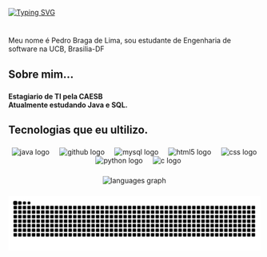 <a href="https://git.io/typing-svg"><img src="https://readme-typing-svg.demolab.com?font=Fira+Code&duration=4600&pause=2500&color=FFC43D&width=435&lines=Hi+there%2C+This+is+Pedro_Braga+%F0%9F%91%8B" alt="Typing SVG" /></a>
<h1 align="left"></h1>

###

<p align="left">Meu nome é Pedro Braga de Lima, sou estudante de Engenharia de software na UCB, Brasilia-DF</p>

###

<h2 align="left">Sobre mim...</h2>

###

<h4 align="left">Estagiario de TI pela CAESB <br>Atualmente estudando Java e SQL.</h4>

###

<h2 align="left">Tecnologias que eu ultilizo.</h2>

###

<div align="center">
  <img src="https://cdn.jsdelivr.net/gh/devicons/devicon/icons/java/java-original.svg" height="40" alt="java logo"  />
  <img width="12" />
  <img src="https://cdn.jsdelivr.net/gh/devicons/devicon/icons/github/github-original.svg" height="40" alt="github logo"  />
  <img width="12" />
  <img src="https://cdn.jsdelivr.net/gh/devicons/devicon/icons/mysql/mysql-original.svg" height="40" alt="mysql logo"  />
  <img width="12" />
  <img src="https://cdn.jsdelivr.net/gh/devicons/devicon/icons/html5/html5-original.svg" height="40" alt="html5 logo"  />
  <img width="12" />
  <img src="https://cdn.jsdelivr.net/gh/devicons/devicon/icons/css3/css3-original.svg" height="40" alt="css logo"  />
  <img width="12" />
  <img src="https://cdn.jsdelivr.net/gh/devicons/devicon/icons/python/python-original.svg" height="40" alt="python logo"  />
  <img width="12" />
  <img src="https://cdn.jsdelivr.net/gh/devicons/devicon/icons/c/c-original.svg" height="40" alt="c logo"  />
</div>

###

<div align="center">
  <img src="https://github-readme-stats.vercel.app/api/top-langs?username=blima-p&locale=en&hide_title=true&layout=compact&card_width=320&langs_count=12&theme=dark&hide_border=false&order=2" height="170" alt="languages graph" /> <br>
</div>

###

 <img src="https://raw.githubusercontent.com/Blima-p/Blima-P/output/snake.svg" alt="Snake animation" />

###
